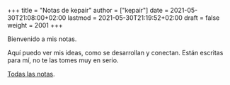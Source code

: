 +++
title = "Notas de kepair"
author = ["kepair"]
date = 2021-05-30T21:08:00+02:00
lastmod = 2021-05-30T21:19:52+02:00
draft = false
weight = 2001
+++

Bienvenido a mis notas. 

Aquí puedo ver mis ideas, como se desarrollan y conectan. 
Están escritas para mí, no te las tomes muy en serio.

[Todas las notas](/post/).
